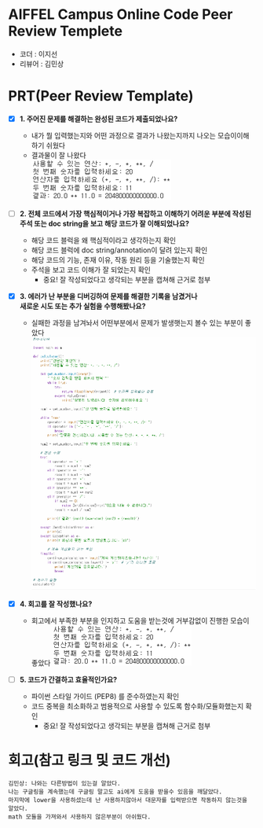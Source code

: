 # AIFFEL Campus Online Code Peer Review Templete  
- 코더 : 이지선  
- 리뷰어 : 김민상  


# PRT(Peer Review Template)  
- [X]  **1. 주어진 문제를 해결하는 완성된 코드가 제출되었나요?**  
    - 내가 뭘 입력했는지와 어떤 과정으로 결과가 나왔는지까지 나오는 모습이이해하기 쉬웠다  
    - 결과물이 잘 나왔다   
![PRT1](./결과.PNG)  
    
- [ ]  **2. 전체 코드에서 가장 핵심적이거나 가장 복잡하고 이해하기 어려운 부분에 작성된   
주석 또는 doc string을 보고 해당 코드가 잘 이해되었나요?**  
    - 해당 코드 블럭을 왜 핵심적이라고 생각하는지 확인  
    - 해당 코드 블럭에 doc string/annotation이 달려 있는지 확인  
    - 해당 코드의 기능, 존재 이유, 작동 원리 등을 기술했는지 확인  
    - 주석을 보고 코드 이해가 잘 되었는지 확인  
        - 중요! 잘 작성되었다고 생각되는 부분을 캡쳐해 근거로 첨부  
        
- [X]  **3. 에러가 난 부분을 디버깅하여 문제를 해결한 기록을 남겼거나  
새로운 시도 또는 추가 실험을 수행해봤나요?**  
    - 실패한 과정을 남겨놔서 어떤부분에서 문제가 발생햇는지 볼수 있는 부분이 좋았다
![PRT1](./전_버전.PNG)  
        
- [X]  **4. 회고를 잘 작성했나요?**  
    - 회고에서 부족한 부분을 인지하고 도움을 받는것에 거부감없이 진행한 모습이 좋았다
![PRT1](./결과.PNG)  
        
- [ ]  **5. 코드가 간결하고 효율적인가요?**  
    - 파이썬 스타일 가이드 (PEP8) 를 준수하였는지 확인  
    - 코드 중복을 최소화하고 범용적으로 사용할 수 있도록 함수화/모듈화했는지 확인  
        - 중요! 잘 작성되었다고 생각되는 부분을 캡쳐해 근거로 첨부  


# 회고(참고 링크 및 코드 개선)  
```
김민상: 나와는 다른방법이 있는걸 알았다.
나는 구글링을 계속했는데 구글링 말고도 ai에게 도움을 받을수 있음을 깨달았다.
마지막에 lower을 사용하셨는데 난 사용하지않아서 대문자를 입력받으면 작동하지 않는것을 알았다.
math 모듈을 가져와서 사용하지 않은부분이 아쉬웠다.
```  
